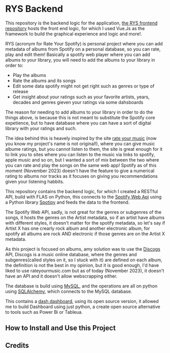 # RYS Backend

This repository is the backend logic for the application, [the RYS frontend repository](https://github.com/litepast/rys-frontend) hosts the front end logic, for which I used Vue.Js as the framework to build the graphical experience and logic and more!.

RYS (acronym for Rate Your Spotify) is personal project where you can add metadata of albums from Spotify on a personal database, so you can rate, play and edit them! Basically a spotify web player where you can add albums to your library, you will need to add the albums to your library in order to:
* Play the albums
* Rate the albums and its songs
* Edit some data spotify might not get right such as genres or type of release 
* Get insight about your ratings such as your favorite artists, years, decades and genres gieven your ratings via some dahsboards

The reason for needing to add albums to your library in order to do the things above, is because this is not meant to substitute the Spotify core expetience, but to have database where you can have a sort of digital library with your ratings and such.

The idea behind this is heavely inspired by the site [rate your music](www.rateyourmusic.com) (now you know my project's name is not original!), where you can give music albume ratings, but you cannot listen to them, the site is great enough for it to link you to sites where you can listen to the music via links to spotify, apple music and so on, but I wanted a sort of mix between the two where you can rate and play the songs on the same web app! Spotify as of this moment (November 2023) doesn't have the feature to give a numerical rating to albums nor tracks as it focuses on giving you recommendations given your listening habbits.

This repository contains the backend logic, for which I created a RESTful API, build with FLAS on Python, this connects to the [Spotify Web Api](https://developer.spotify.com/documentation/web-api) using a Python library [Spotipy](https://spotipy.readthedocs.io/en/2.22.1/) and feeds the data to the frontend.

The Spotify Web API, sadly, is not great for the genres or subgenres of the songs, it hosts the genres on the Artist metadata, so if an artist have albums with different styles, it doesn't matter for the spotify metadata, so let's say if Artist X has one crearly rock album and another electronic album, for spotify all albums are rock AND electronic if those genres are on the Artist X metadata.

As this project is focused on albums, amy solution was to use the [Discogs](https://www.discogs.com/) API, Discogs is a music online database, where the genres and subgenres(called styles on it, so I stuck with it) are defined on each album, the definition is not the best in my opinion, but it is good enough, I'd have liked to use rateyourmusic.com but as of today (November 2023), it doesn't have an API and it doesn't allow webscrapping either. 

The database is build using [MySQL](https://www.mysql.com/), and the operations are all on python using [SQLAlchemy](https://www.sqlalchemy.org/), which connects to the MySQL database.

This contains a [dash dashboard](https://plotly.com/dash/), using its open source version, it allowed me to build Dashboard using just python, a create open source alternative to tools such as Power Bi or Tableua.

## How to Install and Use this Project


## Credits
